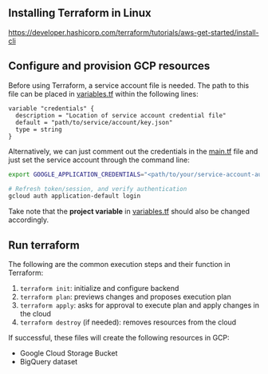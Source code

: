## Installing Terraform in Linux
https://developer.hashicorp.com/terraform/tutorials/aws-get-started/install-cli

## Configure and provision GCP resources
Before using Terraform, a service account file is needed. The path to this file can be placed in [variables.tf](https://github.com/dherzey/bechdel-movies-project/blob/main/terraform/variables.tf) within the following lines:
```
variable "credentials" {
  description = "Location of service account credential file"
  default = "path/to/service/account/key.json"
  type = string
}
```
Alternatively, we can just comment out the credentials in the [main.tf](https://github.com/dherzey/bechdel-movies-project/blob/main/terraform/main.tf) file and just set the service account through the command line:
```bash
export GOOGLE_APPLICATION_CREDENTIALS="<path/to/your/service-account-authkeys>.json"

# Refresh token/session, and verify authentication
gcloud auth application-default login
```
Take note that the <b>project variable</b> in [variables.tf](https://github.com/dherzey/bechdel-movies-project/blob/main/terraform/variables.tf) should also be changed accordingly.

## Run terraform
The following are the common execution steps and their function in Terraform:

1. `terraform init`: initialize and configure backend
2. `terraform plan`: previews changes and proposes execution plan
3. `terraform apply`: asks for approval to execute plan and apply changes in the cloud
4. `terraform destroy` (if needed): removes resources from the cloud 

If successful, these files will create the following resources in GCP:
- Google Cloud Storage Bucket
- BigQuery dataset